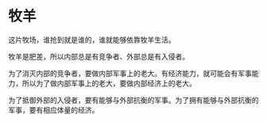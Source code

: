 # 牧羊

这片牧场，谁抢到就是谁的，谁就能够依靠牧羊生活。

牧羊是肥差，所以内部总是有竞争者、外部总是有入侵者。

为了消灭内部的竞争者，要做内部军事上的老大。有经济能力，就可能会有军事能力，所以为了做内部军事上的老大，要做内部经济上的老大。

为了抵御外部的入侵者，要有能够与外部抗衡的军事。为了拥有能够与外部抗衡的军事，要有相应体量的经济。
